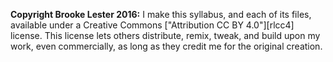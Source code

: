 **Copyright Brooke Lester 2016:** I make this syllabus, and each of its files, available under a Creative Commons ["Attribution CC BY 4.0"][rlcc4] license. This license lets others distribute, remix, tweak, and build upon my work, even commercially, as long as they credit me for the original creation.

[rlcc3]: https://creativecommons.org/licenses/by/4.0/
